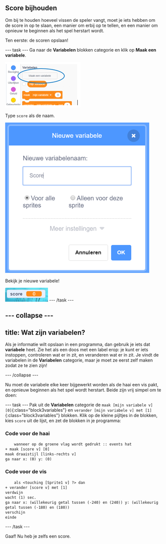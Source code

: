 ## Score bijhouden

Om bij te houden hoeveel vissen de speler vangt, moet je iets hebben om de score in op te slaan, een manier om erbij op te tellen, en een manier om opnieuw te beginnen als het spel herstart wordt.

Ten eerste: de scoren opslaan!

--- task --- Ga naar de **Variabelen** blokken categorie en klik op **Maak een variabele**.

![](images/catch5.png)

Type `score` als de naam.

![](images/catch6.png)

Bekijk je nieuwe variabele!

![De Score variabele wordt weergegeven in het speelveld](images/scoreVariableStage.png) --- /task ---

--- collapse ---
---
title: Wat zijn variabelen?
---

Als je informatie wilt opslaan in een programma, dan gebruik je iets dat **variabele** heet. Zie het als een doos met een label erop: je kunt er iets instoppen, controleren wat er in zit, en veranderen wat er in zit. Je vindt de variabelen in de **Variabelen** categorie, maar je moet ze eerst zelf maken zodat ze te zien zijn!

--- /collapse ---

Nu moet de variabele elke keer bijgewerkt worden als de haai een vis pakt, en opnieuw beginnen als het spel wordt herstart. Beide zijn vrij simpel om te doen:

--- task --- Pak uit de **Variabelen** categorie de `maak [mijn variabele v] [0]`{:class="block3variables"} en `verander [mijn variabele v] met [1]`{:class="block3variables"} blokken. Klik op de kleine pijltjes in de blokken, kies `score` uit de lijst, en zet de blokken in je programma:

### Code voor de haai

```blocks3
    wanneer op de groene vlag wordt gedrukt :: events hat
+ maak [score v] [0]
maak draaistijl [links-rechts v]
ga naar x: (0) y: (0)
```

### Code voor de vis

```blocks3
    als <touching [Sprite1 v] ?> dan
+ verander [score v] met [1]
verdwijn
wacht (1) sec.
ga naar x: (willekeurig getal tussen (-240) en (240)) y: (willekeurig getal tussen (-180) en (180))
verschijn
einde
```

--- /task ---

Gaaf! Nu heb je zelfs een score.